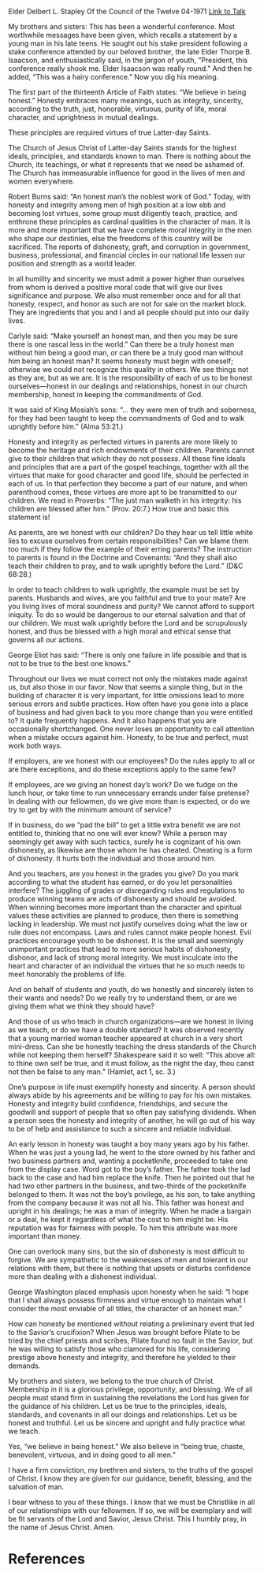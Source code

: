 Elder Delbert L. Stapley
Of the Council of the Twelve
04-1971
[Link to Talk](https://www.churchofjesuschrist.org/study/general-conference/1971/04/honesty-and-integrity?lang=eng)

My brothers and sisters: This has been a wonderful conference. Most worthwhile messages have been given, which recalls a statement by a young man in his late teens. He sought out his stake president following a stake conference attended by our beloved brother, the late Elder Thorpe B. Isaacson, and enthusiastically said, in the jargon of youth, “President, this conference really shook me. Elder Isaacson was really round.” And then he added, “This was a hairy conference.” Now you dig his meaning.

The first part of the thirteenth Article of Faith states: “We believe in being honest.” Honesty embraces many meanings, such as integrity, sincerity, according to the truth, just, honorable, virtuous, purity of life, moral character, and uprightness in mutual dealings.

These principles are required virtues of true Latter-day Saints.

The Church of Jesus Christ of Latter-day Saints stands for the highest ideals, principles, and standards known to man. There is nothing about the Church, its teachings, or what it represents that we need be ashamed of. The Church has immeasurable influence for good in the lives of men and women everywhere.

Robert Burns said: “An honest man’s the noblest work of God.” Today, with honesty and integrity among men of high position at a low ebb and becoming lost virtues, some group must diligently teach, practice, and enthrone these principles as cardinal qualities in the character of man. It is more and more important that we have complete moral integrity in the men who shape our destinies, else the freedoms of this country will be sacrificed. The reports of dishonesty, graft, and corruption in government, business, professional, and financial circles in our national life lessen our position and strength as a world leader.

In all humility and sincerity we must admit a power higher than ourselves from whom is derived a positive moral code that will give our lives significance and purpose. We also must remember once and for all that honesty, respect, and honor as such are not for sale on the market block. They are ingredients that you and I and all people should put into our daily lives.

Carlyle said: “Make yourself an honest man, and then you may be sure there is one rascal less in the world.” Can there be a truly honest man without him being a good man, or can there be a truly good man without him being an honest man? It seems honesty must begin with oneself; otherwise we could not recognize this quality in others. We see things not as they are, but as we are. It is the responsibility of each of us to be honest ourselves—honest in our dealings and relationships, honest in our church membership, honest in keeping the commandments of God.

It was said of King Mosiah’s sons: “… they were men of truth and soberness, for they had been taught to keep the commandments of God and to walk uprightly before him.” (Alma 53:21.)

Honesty and integrity as perfected virtues in parents are more likely to become the heritage and rich endowments of their children. Parents cannot give to their children that which they do not possess. All these fine ideals and principles that are a part of the gospel teachings, together with all the virtues that make for good character and good life, should be perfected in each of us. In that perfection they become a part of our nature, and when parenthood comes, these virtues are more apt to be transmitted to our children. We read in Proverbs: “The just man walketh in his integrity: his children are blessed after him.” (Prov. 20:7.) How true and basic this statement is!

As parents, are we honest with our children? Do they hear us tell little white lies to excuse ourselves from certain responsibilities? Can we blame them too much if they follow the example of their erring parents? The instruction to parents is found in the Doctrine and Covenants: “And they shall also teach their children to pray, and to walk uprightly before the Lord.” (D&C 68:28.)

In order to teach children to walk uprightly, the example must be set by parents. Husbands and wives, are you faithful and true to your mate? Are you living lives of moral soundness and purity? We cannot afford to support iniquity. To do so would be dangerous to our eternal salvation and that of our children. We must walk uprightly before the Lord and be scrupulously honest, and thus be blessed with a high moral and ethical sense that governs all our actions.

George Eliot has said: “There is only one failure in life possible and that is not to be true to the best one knows.”

Throughout our lives we must correct not only the mistakes made against us, but also those in our favor. Now that seems a simple thing, but in the building of character it is very important, for little omissions lead to more serious errors and subtle practices. How often have you gone into a place of business and had given back to you more change than you were entitled to? It quite frequently happens. And it also happens that you are occasionally shortchanged. One never loses an opportunity to call attention when a mistake occurs against him. Honesty, to be true and perfect, must work both ways.

If employers, are we honest with our employees? Do the rules apply to all or are there exceptions, and do these exceptions apply to the same few?

If employees, are we giving an honest day’s work? Do we fudge on the lunch hour, or take time to run unnecessary errands under false pretense? In dealing with our fellowmen, do we give more than is expected, or do we try to get by with the minimum amount of service?

If in business, do we “pad the bill” to get a little extra benefit we are not entitled to, thinking that no one will ever know? While a person may seemingly get away with such tactics, surely he is cognizant of his own dishonesty, as likewise are those whom he has cheated. Cheating is a form of dishonesty. It hurts both the individual and those around him.

And you teachers, are you honest in the grades you give? Do you mark according to what the student has earned, or do you let personalities interfere? The juggling of grades or disregarding rules and regulations to produce winning teams are acts of dishonesty and should be avoided. When winning becomes more important than the character and spiritual values these activities are planned to produce, then there is something lacking in leadership. We must not justify ourselves doing what the law or rule does not encompass. Laws and rules cannot make people honest. Evil practices encourage youth to be dishonest. It is the small and seemingly unimportant practices that lead to more serious habits of dishonesty, dishonor, and lack of strong moral integrity. We must inculcate into the heart and character of an individual the virtues that he so much needs to meet honorably the problems of life.

And on behalf of students and youth, do we honestly and sincerely listen to their wants and needs? Do we really try to understand them, or are we giving them what we think they should have?

And those of us who teach in church organizations—are we honest in living as we teach, or do we have a double standard? It was observed recently that a young married woman teacher appeared at church in a very short mini-dress. Can she be honestly teaching the dress standards of the Church while not keeping them herself? Shakespeare said it so well: “This above all: to thine own self be true, and it must follow, as the night the day, thou canst not then be false to any man.” (Hamlet, act 1, sc. 3.)

One’s purpose in life must exemplify honesty and sincerity. A person should always abide by his agreements and be willing to pay for his own mistakes. Honesty and integrity build confidence, friendships, and secure the goodwill and support of people that so often pay satisfying dividends. When a person sees the honesty and integrity of another, he will go out of his way to be of help and assistance to such a sincere and reliable individual.

An early lesson in honesty was taught a boy many years ago by his father. When he was just a young lad, he went to the store owned by his father and two business partners and, wanting a pocketknife, proceeded to take one from the display case. Word got to the boy’s father. The father took the lad back to the case and had him replace the knife. Then he pointed out that he had two other partners in the business, and two-thirds of the pocketknife belonged to them. It was not the boy’s privilege, as his son, to take anything from the company because it was not all his. This father was honest and upright in his dealings; he was a man of integrity. When he made a bargain or a deal, he kept it regardless of what the cost to him might be. His reputation was for fairness with people. To him this attribute was more important than money.

One can overlook many sins, but the sin of dishonesty is most difficult to forgive. We are sympathetic to the weaknesses of men and tolerant in our relations with them, but there is nothing that upsets or disturbs confidence more than dealing with a dishonest individual.

George Washington placed emphasis upon honesty when he said: “I hope that I shall always possess firmness and virtue enough to maintain what I consider the most enviable of all titles, the character of an honest man.”

How can honesty be mentioned without relating a preliminary event that led to the Savior’s crucifixion? When Jesus was brought before Pilate to be tried by the chief priests and scribes, Pilate found no fault in the Savior, but he was willing to satisfy those who clamored for his life, considering prestige above honesty and integrity, and therefore he yielded to their demands.

My brothers and sisters, we belong to the true church of Christ. Membership in it is a glorious privilege, opportunity, and blessing. We of all people must stand firm in sustaining the revelations the Lord has given for the guidance of his children. Let us be true to the principles, ideals, standards, and covenants in all our doings and relationships. Let us be honest and truthful. Let us be sincere and upright and fully practice what we teach.

Yes, “we believe in being honest.” We also believe in “being true, chaste, benevolent, virtuous, and in doing good to all men.”

I have a firm conviction, my brethren and sisters, to the truths of the gospel of Christ. I know they are given for our guidance, benefit, blessing, and the salvation of man.

I bear witness to you of these things. I know that we must be Christlike in all of our relationships with our fellowmen. If so, we will be exemplary and will be fit servants of the Lord and Savior, Jesus Christ. This I humbly pray, in the name of Jesus Christ. Amen.

# References
